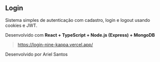 ## Login

Sistema simples de autenticação com cadastro, login e logout usando cookies e JWT.

Desenvolvido com **React + TypeScript + Node.js (Express) + MongoDB**

> https://login-nine-kappa.vercel.app/

Desenvolvido por Ariel Santos